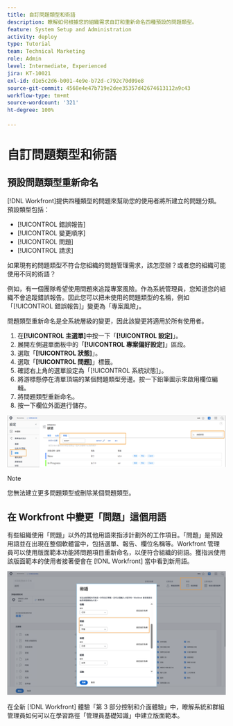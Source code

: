 ```yaml
---
title: 自訂問題類型和術語
description: 瞭解如何根據您的組織需求自訂和重新命名四種預設的問題類型。
feature: System Setup and Administration
activity: deploy
type: Tutorial
team: Technical Marketing
role: Admin
level: Intermediate, Experienced
jira: KT-10021
exl-id: d1e5c2d6-b001-4e9e-b72d-c792c70d09e8
source-git-commit: 4568e4e47b719e2dee35357d42674613112a9c43
workflow-type: tm+mt
source-wordcount: '321'
ht-degree: 100%

---
```


# 自訂問題類型和術語

## 預設問題類型重新命名

[!DNL Workfront]提供四種類型的問題來幫助您的使用者將所建立的問題分類。預設類型包括：

* [!UICONTROL 錯誤報告]
* [!UICONTROL 變更順序]
* [!UICONTROL 問題]
* [!UICONTROL 請求]

如果現有的問題類型不符合您組織的問題管理需求，該怎麼辦？或者您的組織可能使用不同的術語？

例如，有一個團隊希望使用問題來追蹤專案風險。作為系統管理員，您知道您的組織不會追蹤錯誤報告。因此您可以把未使用的問題類型的名稱，例如「[!UICONTROL 錯誤報告]」變更為「專案風險」。

問題類型重新命名是全系統層級的變更，因此該變更將適用於所有使用者。

1. 在&#x200B;**[!UICONTROL 主選單]**&#x200B;中按一下「**[!UICONTROL 設定]**」。
1. 展開左側選單面板中的「**[!UICONTROL 專案偏好設定]**」區段。
1. 選取「**[!UICONTROL 狀態]**」。
1. 選取「**[!UICONTROL 問題]**」標籤。
1. 確認右上角的選單設定為「[!UICONTROL 系統狀態]」。
1. 將游標懸停在清單頂端的某個問題類型旁邊。按一下鉛筆圖示來啟用欄位編輯。
1. 將問題類型重新命名。
1. 按一下欄位外面進行儲存。

![[!UICONTROL 問題]標籤，位於[!UICONTROL 狀態]頁面，而此頁面位於[!UICONTROL 設定]](assets/admin-fund-issue-types.png)

>[!NOTE]
>
>您無法建立更多問題類型或刪除某個問題類型。

<!--
learn more URLs
Customize default issue types
-->

## 在 Workfront 中變更「問題」這個用語

有些組織使用「問題」以外的其他用語來指涉計劃外的工作項目。「問題」是預設用語並在出現在整個軟體當中，包括選單、報告、欄位名稱等。Workfront 管理員可以使用版面範本功能將問題項目重新命名，以便符合組織的術語。獲指派使用該版面範本的使用者接著便會在 [!DNL Workfront] 當中看到新用語。

![[!UICONTROL 術語]視窗，其中突顯標示[!UICONTROL 問題]](assets/admin-fund-issue-custom-terminology.png)

<!--
paragraph below needs a hyperlink
-->

在全新 [!DNL Workfront] 體驗「第 3 部分控制和介面體驗」中，瞭解系統和群組管理員如何可以在學習路徑「管理員基礎知識」中建立版面範本。

<!--
learn more URLs
Create and manage layout templates
-->
